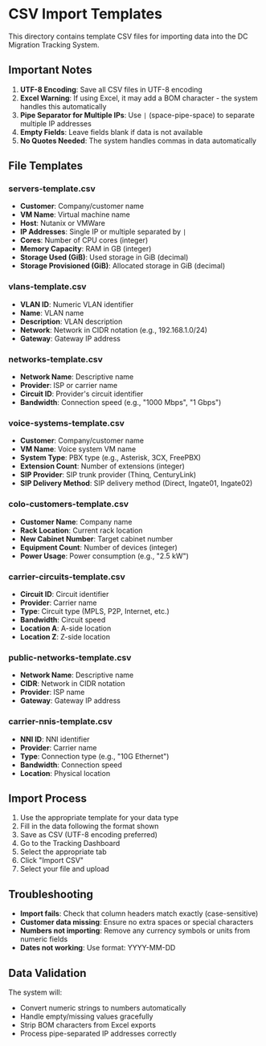 # CSV Import Templates

This directory contains template CSV files for importing data into the DC Migration Tracking System.

## Important Notes

1. **UTF-8 Encoding**: Save all CSV files in UTF-8 encoding
2. **Excel Warning**: If using Excel, it may add a BOM character - the system handles this automatically
3. **Pipe Separator for Multiple IPs**: Use ` | ` (space-pipe-space) to separate multiple IP addresses
4. **Empty Fields**: Leave fields blank if data is not available
5. **No Quotes Needed**: The system handles commas in data automatically

## File Templates

### servers-template.csv
- **Customer**: Company/customer name
- **VM Name**: Virtual machine name
- **Host**: Nutanix or VMWare
- **IP Addresses**: Single IP or multiple separated by ` | `
- **Cores**: Number of CPU cores (integer)
- **Memory Capacity**: RAM in GB (integer)
- **Storage Used (GiB)**: Used storage in GiB (decimal)
- **Storage Provisioned (GiB)**: Allocated storage in GiB (decimal)

### vlans-template.csv
- **VLAN ID**: Numeric VLAN identifier
- **Name**: VLAN name
- **Description**: VLAN description
- **Network**: Network in CIDR notation (e.g., 192.168.1.0/24)
- **Gateway**: Gateway IP address

### networks-template.csv
- **Network Name**: Descriptive name
- **Provider**: ISP or carrier name
- **Circuit ID**: Provider's circuit identifier
- **Bandwidth**: Connection speed (e.g., "1000 Mbps", "1 Gbps")

### voice-systems-template.csv
- **Customer**: Company/customer name
- **VM Name**: Voice system VM name
- **System Type**: PBX type (e.g., Asterisk, 3CX, FreePBX)
- **Extension Count**: Number of extensions (integer)
- **SIP Provider**: SIP trunk provider (Thinq, CenturyLink)
- **SIP Delivery Method**: SIP delivery method (Direct, Ingate01, Ingate02)

### colo-customers-template.csv
- **Customer Name**: Company name
- **Rack Location**: Current rack location
- **New Cabinet Number**: Target cabinet number
- **Equipment Count**: Number of devices (integer)
- **Power Usage**: Power consumption (e.g., "2.5 kW")

### carrier-circuits-template.csv
- **Circuit ID**: Circuit identifier
- **Provider**: Carrier name
- **Type**: Circuit type (MPLS, P2P, Internet, etc.)
- **Bandwidth**: Circuit speed
- **Location A**: A-side location
- **Location Z**: Z-side location

### public-networks-template.csv
- **Network Name**: Descriptive name
- **CIDR**: Network in CIDR notation
- **Provider**: ISP name
- **Gateway**: Gateway IP address

### carrier-nnis-template.csv
- **NNI ID**: NNI identifier
- **Provider**: Carrier name
- **Type**: Connection type (e.g., "10G Ethernet")
- **Bandwidth**: Connection speed
- **Location**: Physical location

## Import Process

1. Use the appropriate template for your data type
2. Fill in the data following the format shown
3. Save as CSV (UTF-8 encoding preferred)
4. Go to the Tracking Dashboard
5. Select the appropriate tab
6. Click "Import CSV"
7. Select your file and upload

## Troubleshooting

- **Import fails**: Check that column headers match exactly (case-sensitive)
- **Customer data missing**: Ensure no extra spaces or special characters
- **Numbers not importing**: Remove any currency symbols or units from numeric fields
- **Dates not working**: Use format: YYYY-MM-DD

## Data Validation

The system will:
- Convert numeric strings to numbers automatically
- Handle empty/missing values gracefully
- Strip BOM characters from Excel exports
- Process pipe-separated IP addresses correctly